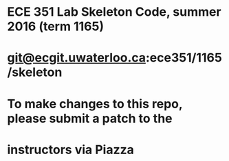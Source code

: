 # ECE 351 Lab Skeleton Code, summer 2016 (term 1165)
# git@ecgit.uwaterloo.ca:ece351/1165/skeleton
# To make changes to this repo, please submit a patch to the
# instructors via Piazza

